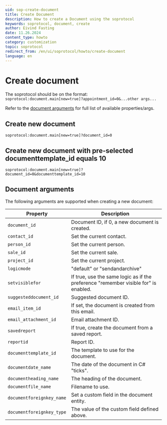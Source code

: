 ```yaml
---
uid: sop-create-document
title: Create Document
description: How to create a Document using the soprotocol
keywords: soprotocol, document, create
author: Eivind Fasting
date: 11.26.2024
content_type: howto
category: customization
topic: soprotocol
redirect_from: /en/ui/soprotocol/howto/create-document
language: en
---
```


# Create document

The soprotocol should be on the format: ```soprotocol:document.main[new=true]?appointment_id=0&...other args...```

Refer to the [document arguments](#document-arguments) for full list of available properties/args.

## Create new document

```soprotocol:document.main[new=true]?document_id=0```

## Create new document with pre-selected documenttemplate_id equals 10

```soprotocol:document.main[new=true]?document_id=0&documenttemplate_id=10```

## Document arguments

The following arguments are supported when creating a new document:

| Property                     | Description                                                                         |
|------------------------------|-------------------------------------------------------------------------------------|
| `document_id`                | Document ID, if 0, a new document is created.                                       |
| `contact_id`                 | Set the current contact.                                                            |
| `person_id`                  | Set the current person.                                                             |
| `sale_id`                    | Set the current sale.                                                               |
| `project_id`                 | Set the current project.                                                            |
| `logicmode`                  | "default" or "sendandarchive"                                                       |
| `setvisiblefor`              | If true, use the same logic as if the preference "remember visible for" is enabled. |
| `suggesteddocument_id`       | Suggested document ID.                                                              |
| `email_item_id`              | If set, the document is created from this email.                                    |
| `email_attachment_id`        | Email attachment ID.                                                                |
| `savedreport`                | If true, create the document from a saved report.                                   |
| `reportid`                   | Report ID.                                                                          |
| `documenttemplate_id`        | The template to use for the document.                                               |
| `documentdate_name`          | The date of the document in C# "ticks".                                             |
| `documentheading_name`       | The heading of the document.                                                        |
| `documentfile_name`          | Filename to use.                                                                    |
| `documentforeignkey_name`    | Set a custom field in the document entity.                                          |
| `documentforeignkey_type`    | The value of the custom field defined above.                                        |
